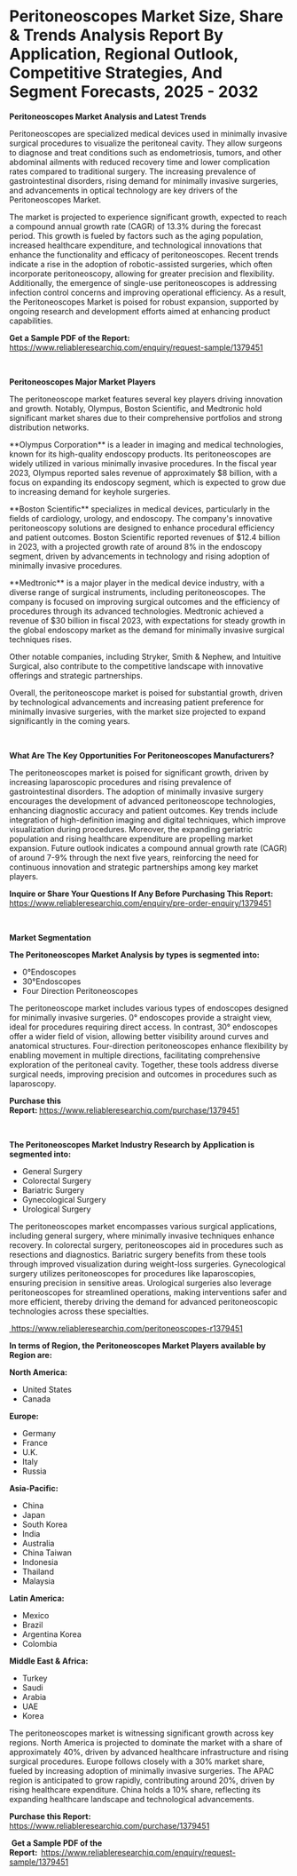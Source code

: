 <p><h1>Peritoneoscopes Market Size, Share & Trends Analysis Report By Application, Regional Outlook, Competitive Strategies, And Segment Forecasts, 2025 - 2032</h1></p><p><strong>Peritoneoscopes Market Analysis and Latest Trends</strong></p>
<p><p>Peritoneoscopes are specialized medical devices used in minimally invasive surgical procedures to visualize the peritoneal cavity. They allow surgeons to diagnose and treat conditions such as endometriosis, tumors, and other abdominal ailments with reduced recovery time and lower complication rates compared to traditional surgery. The increasing prevalence of gastrointestinal disorders, rising demand for minimally invasive surgeries, and advancements in optical technology are key drivers of the Peritoneoscopes Market.</p><p>The market is projected to experience significant growth, expected to reach a compound annual growth rate (CAGR) of 13.3% during the forecast period. This growth is fueled by factors such as the aging population, increased healthcare expenditure, and technological innovations that enhance the functionality and efficacy of peritoneoscopes. Recent trends indicate a rise in the adoption of robotic-assisted surgeries, which often incorporate peritoneoscopy, allowing for greater precision and flexibility. Additionally, the emergence of single-use peritoneoscopes is addressing infection control concerns and improving operational efficiency. As a result, the Peritoneoscopes Market is poised for robust expansion, supported by ongoing research and development efforts aimed at enhancing product capabilities.</p></p>
<p><strong>Get a Sample PDF of the Report:&nbsp;</strong> <a href="https://www.reliableresearchiq.com/enquiry/request-sample/1379451?utm_campaign=2810&utm_medium=2&utm_source=Github&utm_content=ia&utm_term=14042025&utm_id=peritoneoscopes">https://www.reliableresearchiq.com/enquiry/request-sample/1379451</a></p>
<p>&nbsp;</p>
<p><strong>Peritoneoscopes Major Market Players</strong></p>
<p><p>The peritoneoscope market features several key players driving innovation and growth. Notably, Olympus, Boston Scientific, and Medtronic hold significant market shares due to their comprehensive portfolios and strong distribution networks.</p><p>**Olympus Corporation** is a leader in imaging and medical technologies, known for its high-quality endoscopy products. Its peritoneoscopes are widely utilized in various minimally invasive procedures. In the fiscal year 2023, Olympus reported sales revenue of approximately $8 billion, with a focus on expanding its endoscopy segment, which is expected to grow due to increasing demand for keyhole surgeries.</p><p>**Boston Scientific** specializes in medical devices, particularly in the fields of cardiology, urology, and endoscopy. The company's innovative peritoneoscopy solutions are designed to enhance procedural efficiency and patient outcomes. Boston Scientific reported revenues of $12.4 billion in 2023, with a projected growth rate of around 8% in the endoscopy segment, driven by advancements in technology and rising adoption of minimally invasive procedures.</p><p>**Medtronic** is a major player in the medical device industry, with a diverse range of surgical instruments, including peritoneoscopes. The company is focused on improving surgical outcomes and the efficiency of procedures through its advanced technologies. Medtronic achieved a revenue of $30 billion in fiscal 2023, with expectations for steady growth in the global endoscopy market as the demand for minimally invasive surgical techniques rises.</p><p>Other notable companies, including Stryker, Smith & Nephew, and Intuitive Surgical, also contribute to the competitive landscape with innovative offerings and strategic partnerships.</p><p>Overall, the peritoneoscope market is poised for substantial growth, driven by technological advancements and increasing patient preference for minimally invasive surgeries, with the market size projected to expand significantly in the coming years.</p></p>
<p>&nbsp;</p>
<p><strong>What Are The Key Opportunities For Peritoneoscopes Manufacturers?</strong></p>
<p><p>The peritoneoscopes market is poised for significant growth, driven by increasing laparoscopic procedures and rising prevalence of gastrointestinal disorders. The adoption of minimally invasive surgery encourages the development of advanced peritoneoscope technologies, enhancing diagnostic accuracy and patient outcomes. Key trends include integration of high-definition imaging and digital techniques, which improve visualization during procedures. Moreover, the expanding geriatric population and rising healthcare expenditure are propelling market expansion. Future outlook indicates a compound annual growth rate (CAGR) of around 7-9% through the next five years, reinforcing the need for continuous innovation and strategic partnerships among key market players.</p></p>
<p><strong>Inquire or Share Your Questions If Any Before Purchasing This Report:</strong> <a href="https://www.reliableresearchiq.com/enquiry/pre-order-enquiry/1379451?utm_campaign=2810&utm_medium=2&utm_source=Github&utm_content=ia&utm_term=14042025&utm_id=peritoneoscopes">https://www.reliableresearchiq.com/enquiry/pre-order-enquiry/1379451</a></p>
<p>&nbsp;</p>
<p><strong>Market Segmentation</strong></p>
<p><strong>The Peritoneoscopes Market Analysis by types is segmented into:</strong></p>
<p><ul><li>0°Endoscopes</li><li>30°Endoscopes</li><li>Four Direction Peritoneoscopes</li></ul></p>
<p><p>The peritoneoscope market includes various types of endoscopes designed for minimally invasive surgeries. 0° endoscopes provide a straight view, ideal for procedures requiring direct access. In contrast, 30° endoscopes offer a wider field of vision, allowing better visibility around curves and anatomical structures. Four-direction peritoneoscopes enhance flexibility by enabling movement in multiple directions, facilitating comprehensive exploration of the peritoneal cavity. Together, these tools address diverse surgical needs, improving precision and outcomes in procedures such as laparoscopy.</p></p>
<p><strong>Purchase this Report:&nbsp;</strong><a href="https://www.reliableresearchiq.com/purchase/1379451?utm_campaign=2810&utm_medium=2&utm_source=Github&utm_content=ia&utm_term=14042025&utm_id=peritoneoscopes">https://www.reliableresearchiq.com/purchase/1379451</a></p>
<p>&nbsp;</p>
<p><strong>The Peritoneoscopes Market Industry Research by Application is segmented into:</strong></p>
<p><ul><li>General Surgery</li><li>Colorectal Surgery</li><li>Bariatric Surgery</li><li>Gynecological Surgery</li><li>Urological Surgery</li></ul></p>
<p><p>The peritoneoscopes market encompasses various surgical applications, including general surgery, where minimally invasive techniques enhance recovery. In colorectal surgery, peritoneoscopes aid in procedures such as resections and diagnostics. Bariatric surgery benefits from these tools through improved visualization during weight-loss surgeries. Gynecological surgery utilizes peritoneoscopes for procedures like laparoscopies, ensuring precision in sensitive areas. Urological surgeries also leverage peritoneoscopes for streamlined operations, making interventions safer and more efficient, thereby driving the demand for advanced peritoneoscopic technologies across these specialties.</p></p>
<p><a href="https://www.reliableresearchiq.com/peritoneoscopes-r1379451?utm_campaign=2810&utm_medium=2&utm_source=Github&utm_content=ia&utm_term=14042025&utm_id=peritoneoscopes">&nbsp;https://www.reliableresearchiq.com/peritoneoscopes-r1379451</a></p>
<p><strong>In terms of Region, the Peritoneoscopes Market Players available by Region are:</strong></p>
<p>
    <p> <strong> North America: </strong>
        <ul>
            <li>United States</li>
            <li>Canada</li>
        </ul>
        </p> 
    <p> <strong> Europe: </strong>
        <ul>
            <li>Germany</li>
            <li>France</li>
            <li>U.K.</li>
            <li>Italy</li>
            <li>Russia</li>
        </ul>
        </p> 
    <p> <strong> Asia-Pacific: </strong>
        <ul>
            <li>China</li>
            <li>Japan</li>
            <li>South Korea</li>
            <li>India</li>
            <li>Australia</li>
            <li>China Taiwan</li>
            <li>Indonesia</li>
            <li>Thailand</li>
            <li>Malaysia</li>
        </ul>
        </p> 
    <p> <strong> Latin America: </strong>
        <ul>
            <li>Mexico</li>
            <li>Brazil</li>
            <li>Argentina Korea</li>
            <li>Colombia</li>
        </ul>
        </p> 
    <p> <strong> Middle East & Africa: </strong>
        <ul>
            <li>Turkey</li>
            <li>Saudi</li>
            <li>Arabia</li>
            <li>UAE</li>
            <li>Korea</li>
        </ul>
    </p>
    </p>
<p><p>The peritoneoscopes market is witnessing significant growth across key regions. North America is projected to dominate the market with a share of approximately 40%, driven by advanced healthcare infrastructure and rising surgical procedures. Europe follows closely with a 30% market share, fueled by increasing adoption of minimally invasive surgeries. The APAC region is anticipated to grow rapidly, contributing around 20%, driven by rising healthcare expenditure. China holds a 10% share, reflecting its expanding healthcare landscape and technological advancements.</p></p>
<p><strong>Purchase this Report: </strong><a href="https://www.reliableresearchiq.com/purchase/1379451?utm_campaign=2810&utm_medium=2&utm_source=Github&utm_content=ia&utm_term=14042025&utm_id=peritoneoscopes">https://www.reliableresearchiq.com/purchase/1379451</a></p>
<p>&nbsp;<strong>Get a Sample PDF of the Report:&nbsp;&nbsp;</strong><a href="https://www.reliableresearchiq.com/enquiry/request-sample/1379451?utm_campaign=2810&utm_medium=2&utm_source=Github&utm_content=ia&utm_term=14042025&utm_id=peritoneoscopes">https://www.reliableresearchiq.com/enquiry/request-sample/1379451</a></p>
<p><strong></strong></p>
<p><p></p><p></p><p></p></p>